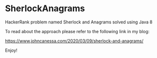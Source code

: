 # SherlockAnagrams
HackerRank problem named Sherlock and Anagrams solved using Java 8

To read about the approach please refer to the following link in my blog:

https://www.johncanessa.com/2020/03/09/sherlock-and-anagrams/

Enjoy!
